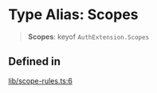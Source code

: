 # Type Alias: Scopes

> **Scopes**: keyof `AuthExtension.Scopes`

## Defined in

[lib/scope-rules.ts:6](https://github.com/andreisergiu98/baeta/blob/4c16a2c8fa14b6d48e42b6a2c2893542bd64b987/packages/extension-auth/lib/scope-rules.ts#L6)
